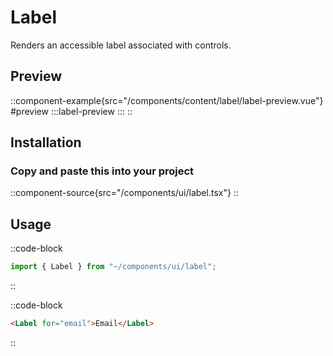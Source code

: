 # Label
Renders an accessible label associated with controls.

## Preview
::component-example{src="/components/content/label/label-preview.vue"}
#preview
  :::label-preview
  :::
::

## Installation
### Copy and paste this into your project
::component-source{src="/components/ui/label.tsx"}
::

## Usage
::code-block
```ts
import { Label } from "~/components/ui/label";
```
::

::code-block
```html
<Label for="email">Email</Label>
```
::